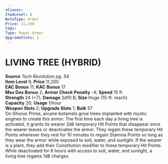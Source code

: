 ```yaml
---
aliases: 
ItemLevel: 8
NoteType: Armor
Price: 11,200
tags: 
Type: Power Armor
UpgradeSlots: 1
---
```

# LIVING TREE (HYBRID)
**Source** _Tech Revolution pg. 54_  
**Item Level** 8; **Price** 11,200  
**EAC Bonus** 11; **KAC Bonus** 17  
**Max Dex Bonus** 2; **Armor Check Penalty** -4; **Speed** 15 ft.  
**Strength** 24 (+7); **Damage** 2d10 B; **Size** Huge (15-ft. reach)  
**Capacity** 20; **Usage** 1/hour  
**Weapon Slots** 2; **Upgrade Slots** 1; **Bulk** 57  
On Ghorus Prime, arcane botanists grow trees implanted with mystic engines to create this armor. The first time each day a living tree is activated, it grants its wearer 2d6 temporary Hit Points that disappear once the wearer leaves or deactivates the armor. They regain these temporary Hit Points whenever they rest for 10 minutes to regain Stamina Points so long as they wear the armor while exposed to soil, water, and sunlight. If the wearer is a plant, they add their Constitution modifier to these temporary Hit Points. While deactivated for 8 hours with access to soil, water, and sunlight, a living tree regains 1d8 charges.